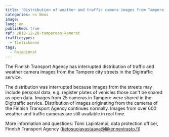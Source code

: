 ```yaml
---
title: 'Distribution of weather and traffic camera images from Tampere'
categories: en News
image: 
lang: en
published: true
ref: 2018-12-20-tampereen-kamerat
traffictypes:
  - Tieliikenne
tags:
  - Rajapinnat
---
```


The Finnish Transport Agency has interrupted distribution of traffic and weather camera images from the Tampere city streets in the Digitraffic service. 

The distribution was interrupted because images from the streets may include personal data, e.g. register plates of vehicles those can't be shared as open data.
Images from 25 cameras in Tampere were shared in the Digitraffic service. Distribution of images originating from the cameras of the Finnish Transport Agency continues normally. Images from over 600 weather and traffic cameras are still available in real time.

More information and questions: Tomi Lapinlampi, data protection officer, Finnish Transport Agency (tietosuojavastaava@liikennevirasto.fi)


